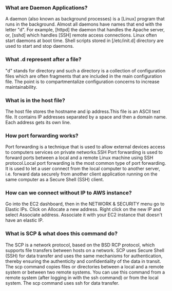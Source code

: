 ### What are Daemon Applications?
A daemon (also known as background processes) is a [Linux] program that runs in the background. Almost all daemons have names that end with the letter "d". For example, [httpd] the daemon that handles the Apache server, or, [sshd] which handles [SSH] remote access connections. Linux often start daemons at boot time. Shell scripts stored in [/etc/init.d] directory are used to start and stop daemons.

### What .d represent after a file?
"d" stands for directory and such a directory is a collection of configuration files which are often fragments that are included in the main configuration file. The point is to compartmentalize configuration concerns to increase maintainability.

### What is in the host file?
The host file stores the hostname and ip address.This file is an ASCII text file. It contains IP addresses separated by a space and then a domain name. Each address gets its own line.

### How port forwarding works?
Port forwarding is a technique that is used to allow external devices access to computers services on private networks.SSH Port forwarding is used to forward ports between a local and a remote Linux machine using SSH protocol.Local port forwarding is the most common type of port forwarding. It is used to let a user connect from the local computer to another server, i.e. forward data securely from another client application running on the same computer as a Secure Shell (SSH) client.

### How can we connect without IP to AWS instance?
Go into the EC2 dashboard, then in the NETWORK & SECURITY menu go to Elastic IPs. Click on Allocate a new address. Right click on the new IP and select Associate address. Associate it with your EC2 instance that doesn't have an elastic IP.

### What is SCP & what does this command do?
The SCP is a network protocol, based on the BSD RCP protocol, which supports file transfers between hosts on a network. SCP uses Secure Shell (SSH) for data transfer and uses the same mechanisms for authentication, thereby ensuring the authenticity and confidentiality of the data in transit.
The scp command copies files or directories between a local and a remote system or between two remote systems. You can use this command from a remote system (after logging in with the ssh command) or from the local system. The scp command uses ssh for data transfer.
